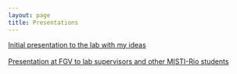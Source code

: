 ```yaml
---
layout: page
title: Presentations
---
```


[Initial presentation to the lab with my ideas](20150708.html)  
<br />
[Presentation at FGV to lab supervisors and other MISTI-Rio students](20150804.html)
